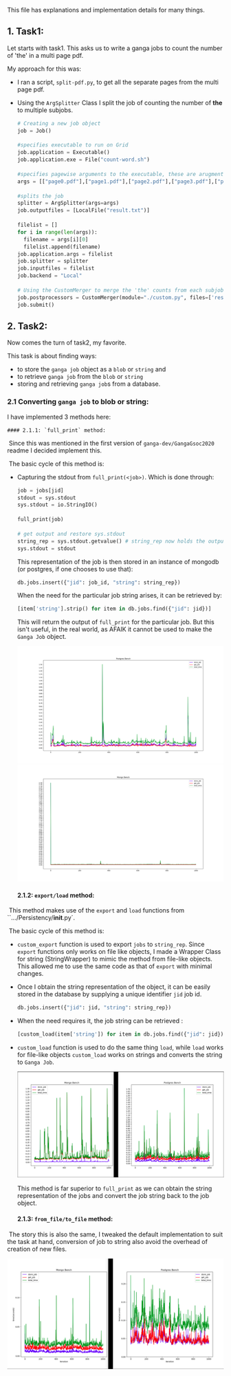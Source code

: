 This file has explanations and implementation details for many things.

## 1. Task1:

Let starts with task1. This asks us to write a ganga jobs to count the number of 'the' in a multi page pdf.

My approach for this was:

- I ran a script, `split-pdf.py`, to get all the separate pages from the multi page pdf.

- Using the `ArgSplitter` Class I split the job of counting the number of **the** to multiple subjobs.

  ```python
  # Creating a new job object
  job = Job()
  
  #specifies executable to run on Grid
  job.application = Executable()
  job.application.exe = File("count-word.sh")
  
  #specifies pagewise arguments to the executable, these are arugments are used to split the job into subjobs
  args = [["page0.pdf"],["page1.pdf"],["page2.pdf"],["page3.pdf"],["page4.pdf"],["page5.pdf"],["page6.pdf"],["page7.pdf"],["page8.pdf"],["page9.pdf"],["page10.pdf"],["page11.pdf"]]
  
  #splits the job
  splitter = ArgSplitter(args=args)
  job.outputfiles = [LocalFile("result.txt")]
  
  filelist = []
  for i in range(len(args)):
  	filename = args[i][0]
  	filelist.append(filename)
  job.application.args = filelist
  job.splitter = splitter
  job.inputfiles = filelist
  job.backend = "Local"
  
  # Using the CustomMerger to merge the 'the' counts from each subjob
  job.postprocessors = CustomMerger(module="./custom.py", files=['result.txt'])
  job.submit()
  
  ```

  

## 2. Task2:

Now comes the turn of task2, my favorite.

This task is about finding ways:

- to store the `ganga job` object as a `blob` or `string` and 
- to retrieve `ganga job` from the `blob` or `string`
- storing and retrieving `ganga job`s from a database.

### 2.1 Converting `ganga job` to blob or string:

I have implemented 3 methods here:

	#### 2.1.1: `full_print` method:

​	Since this was mentioned in the first version of `ganga-dev/GangaGsoc2020` readme I decided implement this. 

​	The basic cycle of this method is:

- Capturing the stdout from `full_print(<job>)`. Which is done through:

  ```python
  job = jobs[jid]
  stdout = sys.stdout
  sys.stdout = io.StringIO()
  
  full_print(job)
  
  # get output and restore sys.stdout
  string_rep = sys.stdout.getvalue() # string_rep now holds the output from full_print(job)
  sys.stdout = stdout
  ```

  This representation of the job is then stored in an instance of mongodb (or postgres, if one chooses to use that):

  ```python
  db.jobs.insert({"jid": job_id, "string": string_rep})
  ```

  When the need for the particular job string arises, it can be retrieved by:

  ```python
  [item['string'].strip() for item in db.jobs.find({"jid": jid})]
  ```

  This will return the output of `full_print` for the particular job. But this isn't useful, in the real world, as AFAIK it cannot be used to make the `Ganga Job` object.

  ![image-20200309060808691](assets/image-20200309060808691.png)![image-20200309060756799](assets/image-20200309060756799.png)

	#### 2.1.2: `export/load` method:

​	This method makes use of the `export` and `load` functions from ``.../Persistency/__init__.py`. 

​		The basic cycle of this method is:

- `custom_export` function is used to export `jobs` to `string_rep`. Since `export` functions only works on file like objects, I made a Wrapper Class for string (StringWrapper) to mimic the method from file-like objects. This allowed me to use the same code as that of `export` with minimal changes.

- Once I obtain the string representation of the object, it can be easily stored in the database by supplying a unique identifier `jid` job id.

  ```python
  db.jobs.insert({"jid": jid, "string": string_rep})
  ```

- When the need requires it, the job string can be retrieved :

  ```python
  [custom_load(item['string']) for item in db.jobs.find({"jid": jid})]
  ```

- `custom_load` function is used to do the same thing `load`, while `load` works for file-like objects `custom_load` works on strings and converts the string to `Ganga Job`.

  ![image-20200309210916530](assets/image-20200309210916530.png)

  This method is far superior to `full_print` as we can obtain the string representation of the jobs and convert the job string back to the job object.

	#### 2.1.3: `from_file/to_file` method:

​	The story this is also the same, I tweaked the default implementation to suit the task at hand, conversion of job to string also avoid the overhead of creation of new files.

![image-20200309205733131](assets/image-20200309205733131.png)